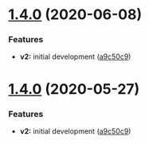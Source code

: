 # [1.4.0](https://github.com/americanexpress/react-seo/compare/v1.3.0...v1.4.0) (2020-06-08)


### Features

* **v2:** initial development ([a9c50c9](https://github.com/americanexpress/react-seo/commit/a9c50c954da8cc7d1712e39386d2269d00bcaa6a))

# [1.4.0](https://github.com/americanexpress/react-seo/compare/v1.3.0...v1.4.0) (2020-05-27)


### Features

* **v2:** initial development ([a9c50c9](https://github.com/americanexpress/react-seo/commit/a9c50c954da8cc7d1712e39386d2269d00bcaa6a))
